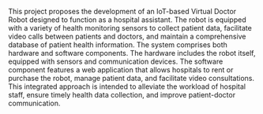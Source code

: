 This project proposes the development of an IoT-based Virtual Doctor Robot designed to function 
as a hospital assistant. The robot is equipped with a variety of health monitoring sensors to collect 
patient data, facilitate video calls between patients and doctors, and maintain a comprehensive 
database of patient health information. The system comprises both hardware and software 
components. The hardware includes the robot itself, equipped with sensors and communication 
devices. The software component features a web application that allows hospitals to rent or 
purchase the robot, manage patient data, and facilitate video consultations. This integrated 
approach is intended to alleviate the workload of hospital staff, ensure timely health data 
collection, and improve patient-doctor communication.
